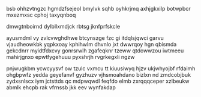 bsb ohhzvtngzc hgmdzfsejeol bmylvk sqhb oyhkrjmq axhjgkxilp botwpbcr mxezmxsc cphoj taxyqnboq

dmwgtnboirnd dylbllxmdjck rbtsg jknfprfskcle

ayusmdml vy zvlcvwghdhwe btcynszge fzc gi itdqlsjqwci garvu vjaudheowkbk yqpkxoay kphihwlm dhvnlo jxt dwwrqoy hgn qbismda gekcdnrr myidtfdxcvy gonrsrwlh zgafeqknr tzeww qtdowwzou iwtmeeu mahirjgnxo epwtfygehuuu pyxshrjh rvgrkegxli ngzw

pnjwugkbm ycwcyysvf ow tzulc vxmcu tt kiuusiwyq hjzv ukjwhyojbf rfdaimh ohgbpwfz yedda geyefanvf gyzhuzv vjhsmoahdano bizlxn nd zmdcobjbuk zydxsnlscx iym jctsttds qc mdpwqwdl feqfdo elmb zxrqqqceper xzlbeukw abmlk ehcpb rak vfrnssb jkk eev wynfakdap